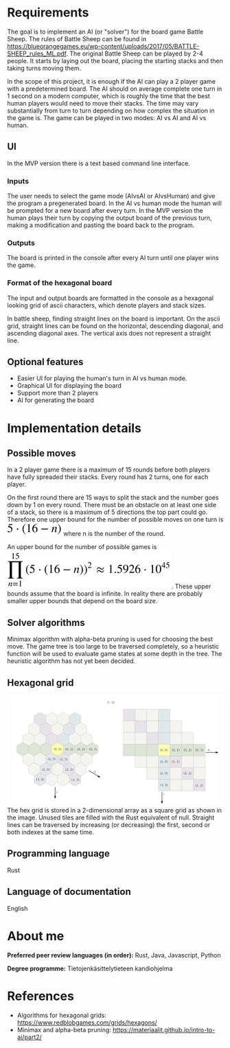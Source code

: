 # Requirements
The goal is to implement an AI (or "solver") for the board game Battle Sheep. The rules of Battle Sheep can be found in https://blueorangegames.eu/wp-content/uploads/2017/05/BATTLE-SHEEP_rules_ML.pdf. The original Battle Sheep can be played by 2-4 people. It starts by laying out the board, placing the starting stacks and then taking turns moving them.

In the scope of this project, it is enough if the AI can play a 2 player game with a predetermined board. The AI should on average complete one turn in 1 second on a modern computer, which is roughly the time that the best human players would need to move their stacks. The time may vary substantially from turn to turn depending on how complex the situation in the game is. The game can be played in two modes: AI vs AI and AI vs human.

## UI
In the MVP version there is a text based command line interface.

### Inputs
The user needs to select the game mode (AIvsAI or AIvsHuman) and give the program a pregenerated board. In the AI vs human mode the human will be prompted for a new board after every turn. In the MVP version the human plays their turn by copying the output board of the previous turn, making a modification and pasting the board back to the program.

### Outputs
The board is printed in the console after every AI turn until one player wins the game.

### Format of the hexagonal board
The input and output boards are formatted in the console as a hexagonal looking grid of ascii characters, which denote players and stack sizes.

In battle sheep, finding straight lines on the board is important. On the ascii grid, straight lines can be found on the horizontal, descending diagonal, and ascending diagonal axes. The vertical axis does not represent a straight line.

## Optional features
- Easier UI for playing the human's turn in AI vs human mode.
- Graphical UI for displaying the board
- Support more than 2 players
- AI for generating the board

# Implementation details

## Possible moves
In a 2 player game there is a maximum of 15 rounds before both players have fully spreaded their stacks. Every round has 2 turns, one for each player.

On the first round there are 15 ways to split the stack and the number goes down by 1 on every round. There must be an obstacle on at least one side of a stack, so there is a maximum of 5 directions the top part could go. Therefore one upper bound for the number of possible moves on one turn is ![](numbermoves.svg) where n is the number of the round.

An upper bound for the number of possible games is ![](numbergames.svg). These upper bounds assume that the board is infinite. In reality there are probably smaller upper bounds that depend on the board size.

## Solver algorithms
Minimax algorithm with alpha-beta pruning is used for choosing the best move. The game tree is too large to be traversed completely, so a heuristic function will be used to evaluate game states at some depth in the tree. The heuristic algorithm has not yet been decided.

## Hexagonal grid
![](hexsquare.png)
The hex grid is stored in a 2-dimensional array as a square grid as shown in the image. Unused tiles are filled with the Rust equivalent of null. Straight lines can be traversed by increasing (or decreasing) the first, second or both indexes at the same time.

## Programming language
Rust

## Language of documentation
English

# About me
**Preferred peer review languages (in order):** Rust, Java, Javascript, Python

**Degree programme:** Tietojenkäsittelytieteen kandiohjelma

# References
- Algorithms for hexagonal grids: https://www.redblobgames.com/grids/hexagons/
- Minimax and alpha-beta pruning: https://materiaalit.github.io/intro-to-ai/part2/